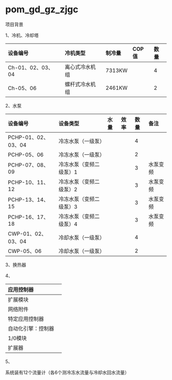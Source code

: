 # pom\_gd\_gz\_zjgc

项目背景

1、冷机、冷却塔

| 设备编号 | 冷机类型 | 制冷量 | COP值 | 数量 |
| :--- | :--- | :--- | :--- | :--- |
| Ch-01、02、03、04 | 离心式冷水机组 | 7313KW |  | 4 |
| Ch-05、06 | 螺杆式冷水机组 | 2461KW |  | 2 |

2、水泵

| 设备编号 | 设备类型 | 水量 | 效率 | 数量 | 备注 |
| :--- | :--- | :--- | :--- | :--- | :--- |
| PCHP-01、02、03、04 | 冷冻水泵（一级泵） |  |  | 4 |  |
| PCHP-05、06 | 冷冻水泵（一级泵） |  |  | 2 |  |
| PCHP-07、08、09 | 冷冻水泵（变频二级泵）1 |  |  | 3 | 水泵变频 |
| PCHP-10、11、12 | 冷冻水泵（变频二级泵）2 |  |  | 3 | 水泵变频 |
| PCHP-13、14、15 | 冷冻水泵（变频二级泵）3 |  |  | 3 | 水泵变频 |
| PCHP-16、17、18 | 冷冻水泵（变频二级泵）4 |  |  | 3 | 水泵变频 |
| CWP-01、02、03、04 | 冷却水泵（一级泵） |  |  | 4 |  |
| CWP-05、06 | 冷却水泵（一级泵） |  |  | 2 |  |

3、换热器

4、

| 应用控制器 |  |
| :--- | :--- |
| 扩展模块 |  |
| 网络附件 |  |
| 特定应用控制器 |  |
| 自动化引擎：控制器 |  |
| 1/0模块 |  |
| 扩展器 |  |

5、

系统装有12个流量计（各6个测冷冻水流量与冷却水回水流量）

